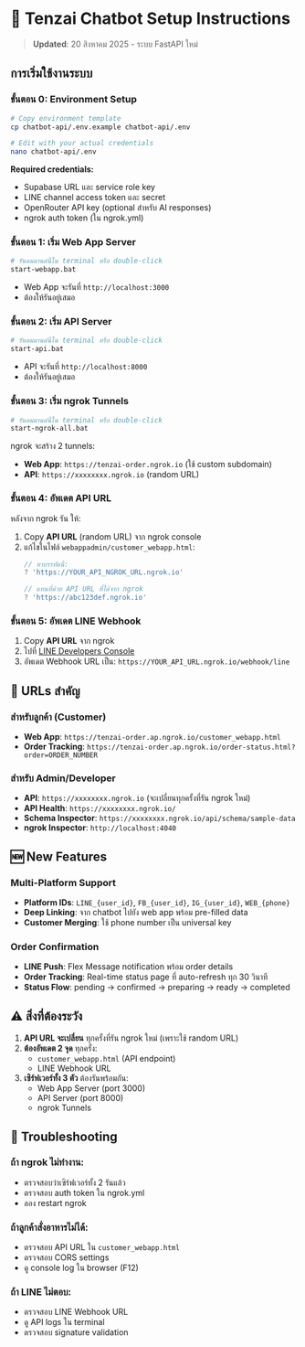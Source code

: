 # 🚀 Tenzai Chatbot Setup Instructions

> **Updated**: 20 สิงหาคม 2025 - ระบบ FastAPI ใหม่

## การเริ่มใช้งานระบบ

### ขั้นตอน 0: Environment Setup
```bash
# Copy environment template
cp chatbot-api/.env.example chatbot-api/.env

# Edit with your actual credentials
nano chatbot-api/.env
```

**Required credentials:**
- Supabase URL และ service role key
- LINE channel access token และ secret  
- OpenRouter API key (optional สำหรับ AI responses)
- ngrok auth token (ใน ngrok.yml)

### ขั้นตอน 1: เริ่ม Web App Server
```bash
# รันคมมานด์นี้ใน terminal หรือ double-click
start-webapp.bat
```
- Web App จะรันที่ `http://localhost:3000`
- ต้องให้รันอยู่เสมอ

### ขั้นตอน 2: เริ่ม API Server
```bash  
# รันคมมานด์นี้ใน terminal หรือ double-click
start-api.bat
```
- API จะรันที่ `http://localhost:8000`
- ต้องให้รันอยู่เสมอ

### ขั้นตอน 3: เริ่ม ngrok Tunnels
```bash
# รันคมมานด์นี้ใน terminal หรือ double-click  
start-ngrok-all.bat
```

ngrok จะสร้าง 2 tunnels:
- **Web App**: `https://tenzai-order.ngrok.io` (ใช้ custom subdomain)
- **API**: `https://xxxxxxxx.ngrok.io` (random URL)

### ขั้นตอน 4: อัพเดต API URL
หลังจาก ngrok รัน ให้:
1. Copy **API URL** (random URL) จาก ngrok console
2. แก้ไขในไฟล์ `webappadmin/customer_webapp.html`:
   ```javascript
   // หาบรรทัดนี้:
   ? 'https://YOUR_API_NGROK_URL.ngrok.io' 
   
   // แทนที่ด้วย API URL ที่ได้จาก ngrok
   ? 'https://abc123def.ngrok.io'
   ```

### ขั้นตอน 5: อัพเดต LINE Webhook
1. Copy **API URL** จาก ngrok
2. ไปที่ [LINE Developers Console](https://developers.line.biz)
3. อัพเดต Webhook URL เป็น: `https://YOUR_API_URL.ngrok.io/webhook/line`

## 🔗 URLs สำคัญ

### สำหรับลูกค้า (Customer)
- **Web App**: `https://tenzai-order.ap.ngrok.io/customer_webapp.html`
- **Order Tracking**: `https://tenzai-order.ap.ngrok.io/order-status.html?order=ORDER_NUMBER`

### สำหรับ Admin/Developer  
- **API**: `https://xxxxxxxx.ngrok.io` (จะเปลี่ยนทุกครั้งที่รัน ngrok ใหม่)
- **API Health**: `https://xxxxxxxx.ngrok.io/` 
- **Schema Inspector**: `https://xxxxxxxx.ngrok.io/api/schema/sample-data`
- **ngrok Inspector**: `http://localhost:4040`

## 🆕 New Features

### Multi-Platform Support
- **Platform IDs**: `LINE_{user_id}`, `FB_{user_id}`, `IG_{user_id}`, `WEB_{phone}`
- **Deep Linking**: จาก chatbot ไปยัง web app พร้อม pre-filled data
- **Customer Merging**: ใช้ phone number เป็น universal key

### Order Confirmation
- **LINE Push**: Flex Message notification พร้อม order details
- **Order Tracking**: Real-time status page ที่ auto-refresh ทุก 30 วินาที
- **Status Flow**: pending → confirmed → preparing → ready → completed

## ⚠️ สิ่งที่ต้องระวัง

1. **API URL จะเปลี่ยน** ทุกครั้งที่รัน ngrok ใหม่ (เพราะใช้ random URL)
2. **ต้องอัพเดต 2 จุด** ทุกครั้ง:
   - `customer_webapp.html` (API endpoint)  
   - LINE Webhook URL
3. **เซิร์ฟเวอร์ทั้ง 3 ตัว** ต้องรันพร้อมกัน:
   - Web App Server (port 3000)
   - API Server (port 8000) 
   - ngrok Tunnels

## 🔧 Troubleshooting

### ถ้า ngrok ไม่ทำงาน:
- ตรวจสอบว่าเซิร์ฟเวอร์ทั้ง 2 รันแล้ว
- ตรวจสอบ auth token ใน ngrok.yml
- ลอง restart ngrok

### ถ้าลูกค้าสั่งอาหารไม่ได้:
- ตรวจสอบ API URL ใน `customer_webapp.html`
- ตรวจสอบ CORS settings
- ดู console log ใน browser (F12)

### ถ้า LINE ไม่ตอบ:
- ตรวจสอบ LINE Webhook URL
- ดู API logs ใน terminal
- ตรวจสอบ signature validation
